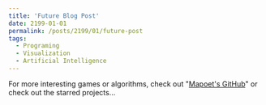 ```yaml
---
title: 'Future Blog Post'
date: 2199-01-01
permalink: /posts/2199/01/future-post
tags:
  - Programing
  - Visualization
  - Artificial Intelligence
---
```




For more interesting games or algorithms, check out "[Mapoet's GitHub](https://github.com/Mapoet)" or check out the starred projects...